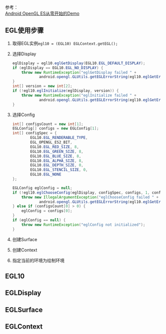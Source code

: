 参考：  
[Android OpenGL ES从零开始的Demo](https://github.com/doggycoder/AndroidOpenGLDemo)  
## EGL使用步骤
1. 取得EGL实例`egl10 = (EGL10) EGLContext.getEGL();`  
2. 选择Display  
   ```java
   eglDisplay = egl10.eglGetDisplay(EGL10.EGL_DEFAULT_DISPLAY);
   if (eglDisplay == EGL10.EGL_NO_DISPLAY) {
       throw new RuntimeException("eglGetDisplay failed " +
               android.opengl.GLUtils.getEGLErrorString(egl10.eglGetError()));
   }
   int[] version = new int[2];
   if (!egl10.eglInitialize(eglDisplay, version)) {
       throw new RuntimeException("eglInitialize failed " +
               android.opengl.GLUtils.getEGLErrorString(egl10.eglGetError()));
   }
   ```
3. 选择Config  
   ```java
   int[] configsCount = new int[1];
   EGLConfig[] configs = new EGLConfig[1];
   int[] configSpec = {
           EGL10.EGL_RENDERABLE_TYPE,
           EGL_OPENGL_ES2_BIT,
           EGL10.EGL_RED_SIZE, 8,
           EGL10.EGL_GREEN_SIZE, 8,
           EGL10.EGL_BLUE_SIZE, 8,
           EGL10.EGL_ALPHA_SIZE, 8,
           EGL10.EGL_DEPTH_SIZE, 0,
           EGL10.EGL_STENCIL_SIZE, 0,
           EGL10.EGL_NONE
   };

   EGLConfig eglConfig = null;
   if (!egl10.eglChooseConfig(eglDisplay, configSpec, configs, 1, configsCount)) {
       throw new IllegalArgumentException("eglChooseConfig failed " +
               android.opengl.GLUtils.getEGLErrorString(egl10.eglGetError()));
   } else if (configsCount[0] > 0) {
       eglConfig = configs[0];
   }
   if (eglConfig == null) {
       throw new RuntimeException("eglConfig not initialized");
   }
   ```
4. 创建Surface  

5. 创建Context  
6. 指定当前的环境为绘制环境  

## EGL10
## EGLDisplay
## EGLSurface
## EGLContext
